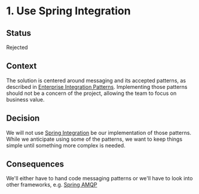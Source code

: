# 1. Use Spring Integration

## Status
Rejected

## Context
The solution is centered around messaging and its accepted patterns, as described in [Enterprise Integration Patterns](https://www.enterpriseintegrationpatterns.com/). Implementing those patterns should not be a concern of the project, allowing the team to focus on business value.

## Decision
We will not use [Spring Integration](https://spring.io/projects/spring-integration) be our implementation of those patterns. While we anticipate using some of the patterns, we want to keep things simple until something more complex is needed.

## Consequences
We'll either have to hand code messaging patterns or we'll have to look into other frameworks, e.g. [Spring AMQP](https://spring.io/projects/spring-amqp)